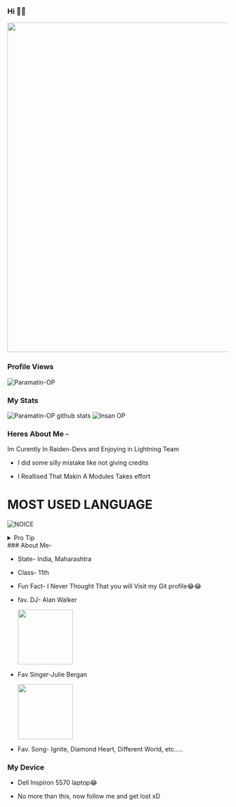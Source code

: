 ### Hi 👋👋

<p align='centre'><a href='https://t.me/Paramatin7'><img src='https://telegra.ph/file/918273a8e97047f96eeb9.jpg' width='750"'></a></p>

### Profile Views
![Paramatin-OP](https://komarev.com/ghpvc/?username=Paramatin-op&label=My%20Profile%20Views&color=blueviolet&style=plastic)

### My Stats
![Paramatin-OP github stats](https://github-readme-stats.vercel.app/api?username=Paramatin-OP&show_icons=true&theme=midnight-purple)
![Insan OP](https://github-readme-streak-stats.herokuapp.com/?user=paramatin-op&theme=midnight-purple&show_icon=true)

### Heres About Me -

Im Curently In Raiden-Devs and Enjoying in Lightning Team

- I did some silly mistake like not giving credits

- I Reallised That Makin A Modules Takes effort 

# MOST USED LANGUAGE

![NOICE](https://github-readme-stats.vercel.app/api/top-langs/?username=Paramatin-OP&theme=midnight-purple)


<details>
  <summary>Pro Tip</summary>
- If You Copy Someones Works Please Give him/her credits
</details>
### About Me-

- State- India, Maharashtra

- Class- 11th

- Fun Fact- I Never Thought That you will Visit my Git profile😂😂

- fav. DJ- Alan Walker <p align='centre'><a href='https://www.instagram.com/alanwalkermusic/'><img src='https://telegra.ph/file/379a29bcd73a448e0aa33.jpg' width='125"'></a></p>

- Fav Singer-Julie Bergan <p align='centre'><a href='https://www.instagram.com/juliebergan/'><img src='https://telegra.ph/file/aef4ea32e854169205421.jpg' width='125"'></a></p> 

- Fav. Song- Ignite, Diamond Heart, Different World, etc.....

### My Device

- Dell Inspiron 5570 laptop😂

- No more than this, now follow me and get lost xD




